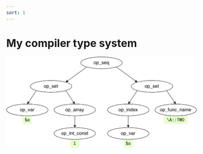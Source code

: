 ```yaml
---
sort: 1
---
```


# My compiler type system

<p class="img-c">
    <img alt="ast" src="../../assets/img/ast-0.png" width="641">
</p>
